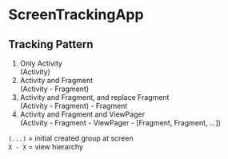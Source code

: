 # ScreenTrackingApp

## Tracking Pattern

1. Only Activity  
  (Activity)
2. Activity and Fragment  
  (Activity - Fragment)
3. Activity and Fragment, and replace Fragment  
  (Activity - Fragment) - Fragment
4. Activity and Fragment and ViewPager  
  (Activity - Fragment - ViewPager - [Fragment, Fragment, ...])

`(...)` = initial created group at screen  
`X - X` = view hierarchy
